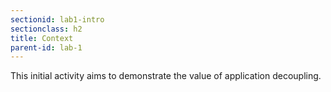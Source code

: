 ```yaml
---
sectionid: lab1-intro
sectionclass: h2
title: Context
parent-id: lab-1
---
```


This initial activity aims to demonstrate the value of application decoupling.
